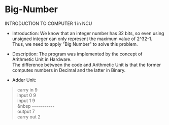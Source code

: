 # Big-Number
INTRODUCTION TO COMPUTER 1 in NCU
- Introduction: We know that an integer number has 32 bits, so even using unsigned integer can only represent the maximum value of 2^32-1. Thus, we need to apply "Big Number" to solve this problem.

- Description: The program was implemented by the concept of Arithmetic Unit in Hardware.  <br />
 The difference between the code and Arithmetic Unit is that the former computes numbers in Decimal and the latter in Binary.

- Adder Unit:
> carry in	9  <br /> 
> input 0	9  <br />
> input 1	9  <br />
> &nbsp ----------- <br />
> output       	7  <br />
> carry out	2  <br />
